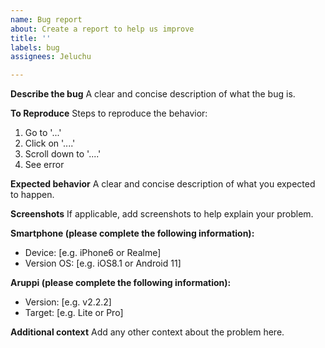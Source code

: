 ```yaml
---
name: Bug report
about: Create a report to help us improve
title: ''
labels: bug
assignees: Jeluchu

---
```


**Describe the bug**
A clear and concise description of what the bug is.

**To Reproduce**
Steps to reproduce the behavior:
1. Go to '...'
2. Click on '....'
3. Scroll down to '....'
4. See error

**Expected behavior**
A clear and concise description of what you expected to happen.

**Screenshots**
If applicable, add screenshots to help explain your problem.

**Smartphone (please complete the following information):**
 - Device: [e.g. iPhone6 or Realme]
 - Version OS: [e.g. iOS8.1 or Android 11]

**Aruppi (please complete the following information):**
 - Version: [e.g. v2.2.2]
 - Target: [e.g. Lite or Pro]

**Additional context**
Add any other context about the problem here.
